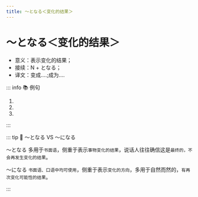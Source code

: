 ```yaml
---
title: ～となる＜变化的结果＞
---
```


# ～となる＜变化的结果＞

- 意义：表示变化的结果；
- 接续：N + となる；
- 译文：变成....;成为....

::: info :books: 例句

1. <grammer-content sentence='その[風景/ふうけい]や[帰省/きせい]ラッシュはテレビニュースにもなり、[年末/ねんまつ]の**[風物/ふうぶつ][詩/し]となっている**。' trans='这样的风景和返乡的热潮也成为了电视新闻，成为了年末的风物诗。' />
2. <grammer-content sentence='[会議/かいぎ]の[資料/しりょう]は、**[一部/いちぶ][変更/へんこと]なります**。' trans='会议材料将有一些变化。' />
3. <grammer-content sentence='９[秒/びょう]５８！[世界/せかい][新/しん]**[記録/きろく]となります**。' trans='9秒58!这将是一个新的世界纪录。' />

:::

::: tip :bookmark: ～となる VS ～になる

～となる 多用于`书面语`，侧重于表示`事物变化的结果`，说话人往往确信这是`最终的，不会再发生变化的结果`。

<div class='bunpou-block'>

<grammer-content sentence='**[春/はる]になった**。 （四季更替，侧重变化的方向。）' trans='春天来了。' />

</div>

～になる `书面语、口语中均可使用`，侧重于表示`变化的方向`，多用于自然而然的，`有再次变化可能性的结果`。

<div class='bunpou-block'>

<grammer-content sentence='[長い/ながい][冬/ふゆ]が[終わっ/おわっ]てようやく**[春/はる]となった**。 （从冬天到春天，侧重变化的结果。）' trans='漫长的冬天过去了，春天终于来了。' />

</div>

:::
